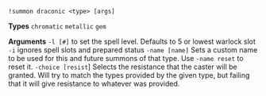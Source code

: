 `!summon draconic <type> [args]` 
 
**Types**
`chromatic`
`metallic`
`gem`
 
**Arguments**
`-l [#]` to set the spell level. Defaults to 5 or lowest warlock slot
`-i` ignores spell slots and prepared status
`-name [name]` Sets a custom name to be used for this and future summons of that type. Use `-name reset` to reset it.
`-choice [resist`] Selects the resistance that the caster will be granted. Will try to match the types provided by the given type, but failing that it will give resistance to whatever was provided.